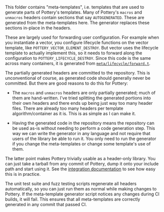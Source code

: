 This folder contains "meta-templates", i.e. templates that are used to generate parts of Pottery's templates. Many of Pottery's `macros` and `unmacros` headers contain sections that say `AUTOGENERATED`. These are generated from the meta-templates here. The generator replaces these sections in-place in the headers.

These are largely used for forwarding user configuration. For example when you instantiate a vector, you configure lifecycle functions on the vector template, like `POTTERY_VECTOR_ELEMENT_DESTROY`. But vector uses the lifecycle template to actually implement this, so it needs to forward along the configuration to `POTTERY_LIFECYCLE_DESTROY`. Since this code is the same across many containers, it is generated from [`meta/lifecycle/forward.t`](lifecycle/forward.t).

The partially generated headers are committed to the repository. This is unconventional of course, as generated code should generally never be committed. But there are good reasons to do this for Pottery:

- The `macros` and `unmacros` headers are only partially generated; much of them are hand-written. I've tried splitting the generated portions into their own headers and there ends up being just way too many header files. There are already too many headers per template algorithm/container as it is. This is as simple as I can make it.

- Having the generated code in the repository means the repository can be used as-is without needing to perform a code generation step. This way we can write the generator in any language and not require that users of the library be able to run it. You only need to run the generator if you change the meta-templates or change some template's use of them.

The latter point makes Pottery trivially usable as a header-only library. You can just take a tarball from any commit of Pottery, dump it onto your include path and start using it. See the [integration documentation](../docs/integration.md) to see how easy this is in practice.

The unit test suite and fuzz testing scripts regenerate all headers automatically, so you can just run them as normal while making changes to Pottery. If the meta-template generator script notices any changes during CI builds, it will fail. This ensures that all meta-templates are correctly generated in any commit that passed CI.
